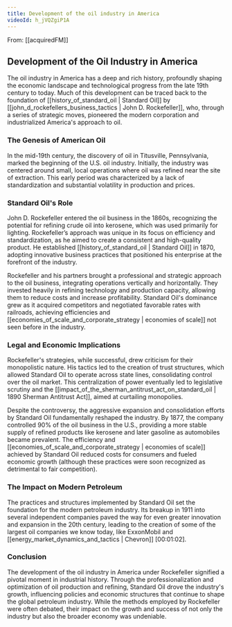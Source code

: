 ```yaml
---
title: Development of the oil industry in America
videoId: h_jVQZgiP1A
---
```


From: [[acquiredFM]] <br/> 
## Development of the Oil Industry in America

The oil industry in America has a deep and rich history, profoundly shaping the economic landscape and technological progress from the late 19th century to today. Much of this development can be traced back to the foundation of [[history_of_standard_oil | Standard Oil]] by [[john_d_rockefellers_business_tactics | John D. Rockefeller]], who, through a series of strategic moves, pioneered the modern corporation and industrialized America's approach to oil.

### The Genesis of American Oil

In the mid-19th century, the discovery of oil in Titusville, Pennsylvania, marked the beginning of the U.S. oil industry. Initially, the industry was centered around small, local operations where oil was refined near the site of extraction. This early period was characterized by a lack of standardization and substantial volatility in production and prices.

### Standard Oil's Role

John D. Rockefeller entered the oil business in the 1860s, recognizing the potential for refining crude oil into kerosene, which was used primarily for lighting. Rockefeller’s approach was unique in its focus on efficiency and standardization, as he aimed to create a consistent and high-quality product. He established [[history_of_standard_oil | Standard Oil]] in 1870, adopting innovative business practices that positioned his enterprise at the forefront of the industry.

Rockefeller and his partners brought a professional and strategic approach to the oil business, integrating operations vertically and horizontally. They invested heavily in refining technology and production capacity, allowing them to reduce costs and increase profitability. Standard Oil's dominance grew as it acquired competitors and negotiated favorable rates with railroads, achieving efficiencies and [[economies_of_scale_and_corporate_strategy | economies of scale]] not seen before in the industry.

### Legal and Economic Implications

Rockefeller's strategies, while successful, drew criticism for their monopolistic nature. His tactics led to the creation of trust structures, which allowed Standard Oil to operate across state lines, consolidating control over the oil market. This centralization of power eventually led to legislative scrutiny and the [[impact_of_the_sherman_antitrust_act_on_standard_oil | 1890 Sherman Antitrust Act]], aimed at curtailing monopolies.

Despite the controversy, the aggressive expansion and consolidation efforts by Standard Oil fundamentally reshaped the industry. By 1877, the company controlled 90% of the oil business in the U.S., providing a more stable supply of refined products like kerosene and later gasoline as automobiles became prevalent. The efficiency and [[economies_of_scale_and_corporate_strategy | economies of scale]] achieved by Standard Oil reduced costs for consumers and fueled economic growth (although these practices were soon recognized as detrimental to fair competition).

### The Impact on Modern Petroleum

The practices and structures implemented by Standard Oil set the foundation for the modern petroleum industry. Its breakup in 1911 into several independent companies paved the way for even greater innovation and expansion in the 20th century, leading to the creation of some of the largest oil companies we know today, like ExxonMobil and [[energy_market_dynamics_and_tactics | Chevron]] <a class="yt-timestamp" data-t="00:01:02">[00:01:02]</a>.

### Conclusion

The development of the oil industry in America under Rockefeller signified a pivotal moment in industrial history. Through the professionalization and optimization of oil production and refining, Standard Oil drove the industry's growth, influencing policies and economic structures that continue to shape the global petroleum industry. While the methods employed by Rockefeller were often debated, their impact on the growth and success of not only the industry but also the broader economy was undeniable.